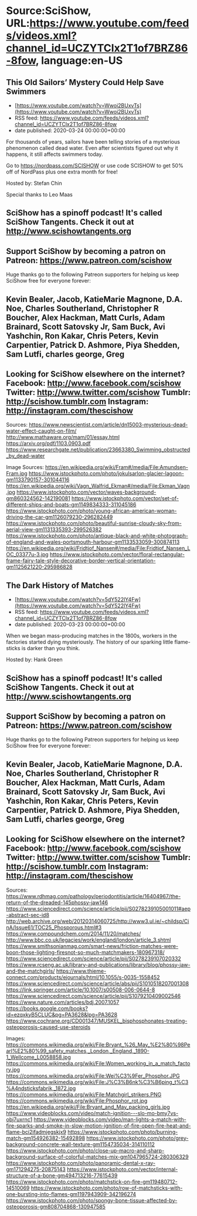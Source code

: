 # Source:SciShow, URL:https://www.youtube.com/feeds/videos.xml?channel_id=UCZYTClx2T1of7BRZ86-8fow, language:en-US

## This Old Sailors’ Mystery Could Help Save Swimmers
 - [https://www.youtube.com/watch?v=Wwoi2BUxvTs](https://www.youtube.com/watch?v=Wwoi2BUxvTs)
 - RSS feed: https://www.youtube.com/feeds/videos.xml?channel_id=UCZYTClx2T1of7BRZ86-8fow
 - date published: 2020-03-24 00:00:00+00:00

For thousands of years, sailors have been telling stories of a mysterious phenomenon called dead water.  Even after scientists figured out why it happens, it still affects swimmers today.  

Go to https://nordpass.com/SCISHOW or use code SCISHOW to get 50% off of NordPass plus one extra month for free!

Hosted by: Stefan Chin

Special thanks to  Leo Maas

SciShow has a spinoff podcast! It's called SciShow Tangents. Check it out at http://www.scishowtangents.org
----------
Support SciShow by becoming a patron on Patreon: https://www.patreon.com/scishow
----------
Huge thanks go to the following Patreon supporters for helping us keep SciShow free for everyone forever:

Kevin Bealer, Jacob, KatieMarie Magnone, D.A. Noe, Charles Southerland, Christopher R Boucher, Alex Hackman, Matt Curls, Adam Brainard, Scott Satovsky Jr, Sam Buck, Avi Yashchin, Ron Kakar, Chris Peters, Kevin Carpentier, Patrick D. Ashmore, Piya Shedden, Sam Lutfi, charles george, Greg
----------
Looking for SciShow elsewhere on the internet?
Facebook: http://www.facebook.com/scishow
Twitter: http://www.twitter.com/scishow
Tumblr: http://scishow.tumblr.com
Instagram: http://instagram.com/thescishow
----------
Sources:
https://www.newscientist.com/article/dn15003-mysterious-dead-water-effect-caught-on-film/
http://www.mathaware.org/mam/01/essay.html
https://arxiv.org/pdf/1103.0903.pdf
https://www.researchgate.net/publication/23663380_Swimming_obstructed_by_dead-water

Image Sources: 
https://en.wikipedia.org/wiki/Fram#/media/File:Amundsen-Fram.jpg
https://www.istockphoto.com/photo/jokulsarlon-glacier-lagoon-gm1133790157-301044116
https://en.wikipedia.org/wiki/Vagn_Walfrid_Ekman#/media/File:Ekman_Vagn.jpg
https://www.istockphoto.com/vector/waves-background-gm860324562-142190081
https://www.istockphoto.com/vector/set-of-different-ships-and-boats-gm1149834333-311045186
https://www.istockphoto.com/photo/young-african-american-woman-driving-the-car-gm1126079230-296282449
https://www.istockphoto.com/photo/beautiful-sunrise-cloudy-sky-from-aerial-view-gm1131335393-299526382
https://www.istockphoto.com/photo/antique-black-and-white-photograph-of-england-and-wales-portsmouth-harbour-gm1133533059-300874113
https://en.wikipedia.org/wiki/Fridtjof_Nansen#/media/File:Fridtjof_Nansen_LOC_03377u-3.jpg
https://www.istockphoto.com/vector/floral-rectangular-frame-fairy-tale-style-decorative-border-vertical-orientation-gm1125621220-295986828

## The Dark History of Matches
 - [https://www.youtube.com/watch?v=5dY522lY4Fw](https://www.youtube.com/watch?v=5dY522lY4Fw)
 - RSS feed: https://www.youtube.com/feeds/videos.xml?channel_id=UCZYTClx2T1of7BRZ86-8fow
 - date published: 2020-03-23 00:00:00+00:00

When we began mass-producing matches in the 1800s, workers in the factories started dying mysteriously. The history of our sparking little flame-sticks is darker than you think.

Hosted by: Hank Green

SciShow has a spinoff podcast! It's called SciShow Tangents. Check it out at http://www.scishowtangents.org
----------
Support SciShow by becoming a patron on Patreon: https://www.patreon.com/scishow
----------
Huge thanks go to the following Patreon supporters for helping us keep SciShow free for everyone forever:

Kevin Bealer, Jacob, KatieMarie Magnone, D.A. Noe, Charles Southerland, Christopher R Boucher, Alex Hackman, Matt Curls, Adam Brainard, Scott Satovsky Jr, Sam Buck, Avi Yashchin, Ron Kakar, Chris Peters, Kevin Carpentier, Patrick D. Ashmore, Piya Shedden, Sam Lutfi, charles george, Greg
----------
Looking for SciShow elsewhere on the internet?
Facebook: http://www.facebook.com/scishow
Twitter: http://www.twitter.com/scishow
Tumblr: http://scishow.tumblr.com
Instagram: http://instagram.com/thescishow
----------
Sources:
https://www.rdhmag.com/pathology/periodontitis/article/16404967/the-return-of-the-dreaded-145phossy-jaw146
https://www.sciencedirect.com/science/article/pii/S0278239105001011#aep-abstract-sec-id8
http://web.archive.org/web/20120314060725/http://www3.ul.ie/~childsp/CinA/Issue61/TOC25_Phosporous.html#3
https://www.compoundchem.com/2014/11/20/matches/
http://www.bbc.co.uk/legacies/work/england/london/article_3.shtml
https://www.smithsonianmag.com/smart-news/friction-matches-were-boon-those-lighting-firesnot-so-much-matchmakers-180967318/
https://www.sciencedirect.com/science/article/pii/S0278239107020332
https://www.rcseng.ac.uk/library-and-publications/library/blog/phossy-jaw-and-the-matchgirls/
https://www.thieme-connect.com/products/ejournals/html/10.1055/s-0035-1558452
https://www.sciencedirect.com/science/article/abs/pii/S1010518207001308
https://link.springer.com/article/10.1007/s00508-006-0644-8
https://www.sciencedirect.com/science/article/pii/S1079210409002546
https://www.nature.com/articles/bdj.2007.1057
https://books.google.com/books?id=ezqxkyB5CLUC&pg=PA3628&lpg=PA3628
https://www.cochrane.org/CD001347/MUSKEL_bisphosphonates-treating-osteoporosis-caused-use-steroids

Images:
https://commons.wikimedia.org/wiki/File:Bryant_%26_May_%E2%80%98Pearl%E2%80%99_safety_matches,_London,_England,_1890-1_Wellcome_L0058858.jpg
https://commons.wikimedia.org/wiki/File:Women_working_in_a_match_factory.jpg
https://commons.wikimedia.org/wiki/File:Wei%C3%9Fer_Phosphor.JPG
https://commons.wikimedia.org/wiki/File:J%C3%B6nk%C3%B6ping_t%C3%A4ndsticksfabrik,_1872.jpg
https://commons.wikimedia.org/wiki/File:Matchgirl_strikers.PNG
https://commons.wikimedia.org/wiki/File:Phosphor_rot.jpg
https://en.wikipedia.org/wiki/File:Bryant_and_May_packing_girls.jpg
https://www.videoblocks.com/video/match-ignition---slo-mo-bmy7vs-obj7uxrnc1
https://www.videoblocks.com/video/man-lights-a-match-with-fire-sparks-and-smoke-in-slow-motion-ignition-of-fire-open-fire-heat-and-flame-bci2ifadmjegskjx9
https://www.istockphoto.com/photo/burning-match-gm154926382-15492898
https://www.istockphoto.com/photo/grey-background-concrete-wall-texture-gm1154735034-314110112
https://www.istockphoto.com/photo/close-up-macro-and-sharp-background-surface-of-colorful-matches-mix-gm1047965724-280306329
https://www.istockphoto.com/photo/panoramic-dental-x-ray-gm171294275-20875143
https://www.istockphoto.com/vector/internal-structure-of-a-bone-gm494713216-77615439
https://www.istockphoto.com/photo/matchstick-on-fire-gm119480712-14510069
https://www.istockphoto.com/photo/row-of-matchsticks-with-one-bursting-into-flames-gm1197943909-342196274
https://www.istockphoto.com/photo/spongy-bone-tissue-affected-by-osteoporosis-gm808704868-130947585


